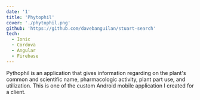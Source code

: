 ```yaml
---
date: '1'
title: 'Phytophil'
cover: './phytophil.png'
github: 'https://github.com/davebanguilan/stuart-search'
tech:
  - Ionic
  - Cordova
  - Angular
  - Firebase
---
```


Pythophil is an application that gives information regarding on the plant's common and scientific name, pharmacologic activity, plant part use, and utilization. This is one of the custom Android mobile application I created for a client.
